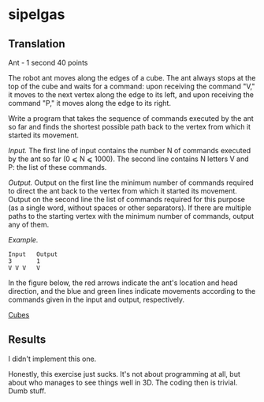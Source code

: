 # sipelgas

## Translation

Ant - 1 second 40 points

The robot ant moves along the edges of a cube. The ant always stops at the top of the cube and waits for a command: upon receiving the command "V," it moves to the next vertex along the edge to its left, and upon receiving the command "P," it moves along the edge to its right.

Write a program that takes the sequence of commands executed by the ant so far and finds the shortest possible path back to the vertex from which it started its movement.

*Input.* The first line of input contains the number N of commands executed by the ant so far (0 ⩽ N ⩽ 1000). The second line contains N letters V and P: the list of these commands.

*Output.* Output on the first line the minimum number of commands required to direct the ant back to the vertex from which it started its movement. Output on the second line the list of commands required for this purpose (as a single word, without spaces or other separators). If there are multiple paths to the starting vertex with the minimum number of commands, output any of them.

*Example.*

    Input   Output
    3       1
    V V V   V

In the figure below, the red arrows indicate the ant's location and head direction, and the blue and green lines indicate movements according to the commands given in the input and output, respectively.

[Cubes](./sipelgas.png)

## Results

I didn't implement this one.

Honestly, this exercise just sucks. It's not about programming at all, but about who manages to see things well in 3D. The coding then is trivial. Dumb stuff.
